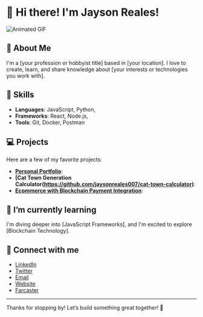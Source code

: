 # 👋 Hi there! I'm Jayson Reales!

![Animated GIF](https://your-animated-gif-url-here.gif)

## 🚀 About Me

I'm a [your profession or hobbyist title] based in [your location]. I love to create, learn, and share knowledge about [your interests or technologies you work with].

## 🌟 Skills

- **Languages**: JavaScript, Python, 
- **Frameworks**: React, Node.js,
- **Tools**: Git, Docker, Postman
  
## 💻 Projects

Here are a few of my favorite projects:

- **[Personal Portfolio](https://github.com/jaysonreales007/portfolio)**: 
- **[Cat Town Generation Calculator(https://github.com/jaysonreales007/cat-town-calculator)**: 
- **[Ecommerce with Blockchain Payment Integration](https://github.com/jaysonreales007/apcia-ecommerce-with-blockchain)**: 

## 🌱 I’m currently learning

I'm diving deeper into [JavaScript Frameworks], and I'm excited to explore [Blockchain Technology].

## 🤝 Connect with me

- [LinkedIn](https://www.linkedin.com/in/yourprofile)
- [Twitter](https://x.com/senpaiiikun006)
- [Email](mailto:jaysonreales0@gmail.com)
- [Website](https://x.com/senpaiiikun006)
- [Farcaster](https://warpcast.com/swenpai)
---

Thanks for stopping by! Let’s build something great together! 🚀
